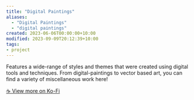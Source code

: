 ```yaml
---
title: "Digital Paintings"
aliases:
  - "Digital Paintings"
  - "digital paintings"
created: 2023-06-06T00:00:00+10:00
modified: 2023-09-09T20:12:39+10:00
tags:
- project
---
```


Features a wide-range of styles and themes that were created using digital tools and techniques. From digital-paintings to vector based art, you can find a variety of miscellaneous work here!

[☕️ View more on Ko-Fi](https://ko-fi.com/album/-Studies-O4O2KSOBV)